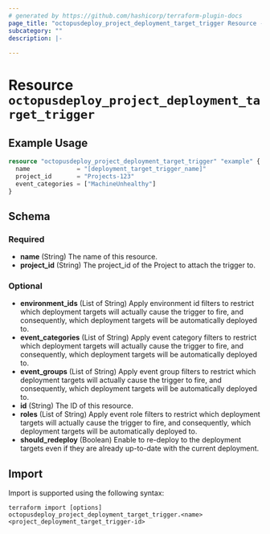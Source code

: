 ```yaml
---
# generated by https://github.com/hashicorp/terraform-plugin-docs
page_title: "octopusdeploy_project_deployment_target_trigger Resource - terraform-provider-octopusdeploy"
subcategory: ""
description: |-
  
---
```


# Resource `octopusdeploy_project_deployment_target_trigger`



## Example Usage

```terraform
resource "octopusdeploy_project_deployment_target_trigger" "example" {
  name             = "[deployment_target_trigger_name]"
  project_id       = "Projects-123"
  event_categories = ["MachineUnhealthy"]
}
```

<!-- schema generated by tfplugindocs -->
## Schema

### Required

- **name** (String) The name of this resource.
- **project_id** (String) The project_id of the Project to attach the trigger to.

### Optional

- **environment_ids** (List of String) Apply environment id filters to restrict which deployment targets will actually cause the trigger to fire, and consequently, which deployment targets will be automatically deployed to.
- **event_categories** (List of String) Apply event category filters to restrict which deployment targets will actually cause the trigger to fire, and consequently, which deployment targets will be automatically deployed to.
- **event_groups** (List of String) Apply event group filters to restrict which deployment targets will actually cause the trigger to fire, and consequently, which deployment targets will be automatically deployed to.
- **id** (String) The ID of this resource.
- **roles** (List of String) Apply event role filters to restrict which deployment targets will actually cause the trigger to fire, and consequently, which deployment targets will be automatically deployed to.
- **should_redeploy** (Boolean) Enable to re-deploy to the deployment targets even if they are already up-to-date with the current deployment.

## Import

Import is supported using the following syntax:

```shell
terraform import [options] octopusdeploy_project_deployment_target_trigger.<name> <project_deployment_target_trigger-id>
```
